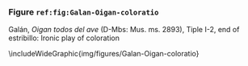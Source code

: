 ### Figure `ref:fig:Galan-Oigan-coloratio`

Galán, *Oigan todos del ave* (D-Mbs: Mus. ms.  2893), Tiple I-2, end of
estribillo: Ironic play of coloration

\includeWideGraphic{img/figures/Galan-Oigan-coloratio}


